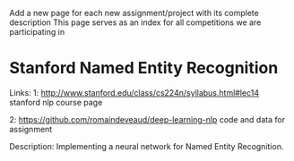 Add a new page for each new assignment/project with its complete description
This page serves as an index for all competitions we are participating in

# Stanford Named Entity Recognition #

Links:
1:
http://www.stanford.edu/class/cs224n/syllabus.html#lec14
stanford nlp course page

2:
https://github.com/romaindeveaud/deep-learning-nlp
code and data for assignment

Description:
Implementing a neural network for Named Entity Recognition.